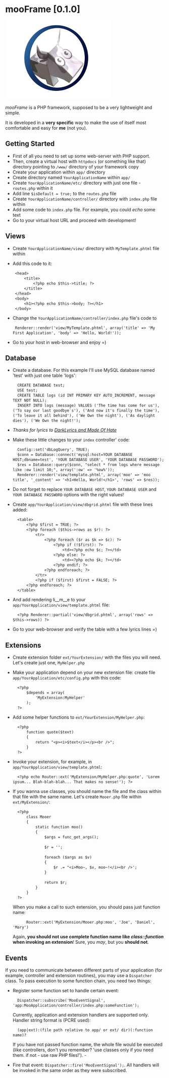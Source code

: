 #  mooFrame [0.1.0]

![logo](http://github.com/shybovycha/mooFrame/raw/alpha/logo.png)

_mooFrame_ is a PHP framework, supposed to be a very lightweight and simple. 

It is developed in a **very specific** way to make the use of itself most comfortable and easy for **me** (not you).

## Getting Started

*  First of all you need to set up some web-server with PHP support.
*  Then, create a virtual host with `httpdocs` (or something like that) directory pointing to `/www/` directory of your framework copy
*  Create your application within `app/` directory
  *  Create directory named `YourApplicationName` within `app/` 
  *  Create `YourApplicationName/etc/` directory with just one file - `routes.php` within it
  *  Add line `$isDefault = true;` to the `routes.php` file
  *  Create `YourApplicationName/controller/` directory with `index.php` file within
  *  Add some code to `index.php` file. For example, you could _echo_ some text
*  Go to your virtual host URL and proceed with development!

## Views

*  Create `YourApplicationName/view/` directory with `MyTemplate.phtml` file within
*  Add this code to it:

		<head>
			<title>
				<?php echo $this->title; ?>
			</title>
		</head>
		<body>
			<h1><?php echo $this->body; ?></h1>
		</body>
 
*  Change the `YourApplicationName/controller/index.php` file's code to

		Renderer::render('view/MyTemplate.phtml', array('title' => 'My First Application', 'body' => 'Hello, World!'));
    
*  Go to your host in web-browser and enjoy =)

## Database

* Create a database. For this example I'll use MySQL database named 'test' with just one table 'logs': 

		CREATE DATABASE test;
		USE test;
		CREATE TABLE logs (id INT PRIMARY KEY AUTO_INCREMENT, message TEXT NOT NULL);
		INSERT INTO logs (message) VALUES ('The time has come for us'), ('To say our last goodbye`s'), ('And now it's finally the time'), ('To leave it all behind'), ('We Own the night'), ('As daylight dies'), ('We Own the night!');

* _Thanks for lyrics to [DarkLyrics and Made Of Hate](http://www.darklyrics.com/lyrics/madeofhate/pathogen.html#5)_

* Make these little changes to your `index` controller' code:

		Config::set('dbLogQuery', TRUE);
		$conn = Database::connect('mysql:host=YOUR DATABASE HOST;dbname=test', 'YOUR DATABASE USER', 'YOUR DATABASE PASSWORD');
		$res = Database::query($conn, "select * from logs where message like :ow limit 10;", array(':ow' => '%ow%'));
		Renderer::render('view/template.phtml', array('moo' => 'moo title', '_content' => '<h1>Hello, World!</h1>', 'rows' => $res));

* Do not forget to replace `YOUR DATABASE HOST`, `YOUR DATABASE USER` and `YOUR DATABASE PASSWORD` options with the right values!

* Create `app/YourApplication/view/dbgrid.phtml` file with these lines added:

		<table>
			<?php $first = TRUE; ?>
			<?php foreach ($this->rows as $r): ?>
				<tr>
					<?php foreach ($r as $k => $c): ?>
						<?php if (!$first): ?>
							<td><?php echo $c; ?></td>
						<?php else: ?>
							<td><?php echo $k; ?></td>
						<?php endif; ?>
					<?php endforeach; ?>
				</tr>
				<?php if ($first) $first = FALSE; ?>
			<?php endforeach; ?>
		</table>

* And add rendering li__m__e to your `app/YourApplication/view/template.phtml` file:

		<?php Renderer::partial('view/dbgrid.phtml', array('rows' => $this->rows)) ?>

* Go to your web-browser and verify the table with a few lyrics lines =)

## Extensions

* Create extension folder `ext/YourExtension/` with the files you will need. Let's create just one, `MyHelper.php`

* Make your application depend on your new extension file: create file `app/YourApplication/etc/config.php` with this code:

		<?php
			$depends = array(
				'MyExtension:MyHelper'
			);
		?>

* Add some helper functions to `ext/YourExtension/MyHelper.php`:

		<?php
			function quote($text)
			{
				return "<p><i>$text</i></p><br />";
			}
		?>

* Invoke your extension, for example, in `app/YourApplication/view/template.phtml`:

		<?php echo Router::ext('MyExtension/MyHelper.php:quote', 'Lorem ipsum... Blah-blah-blah... That makes no sense!'); ?>
		
* If you wanna use classes, you should name the file and the class within that file with the same name. Let's create `Mooer.php` file within `ext/MyExtension/`:

		<?php
			class Mooer
			{
				static function moo()
				{
					$args = func_get_args();
					
					$r = '';
					
					foreach ($args as $v)
					{
						$r .= "<i>Moo~, $v, moo~!</i><br />';
					}
					
					return $r;
				}
			}
		?>

 	When you make a call to such extension, you should pass just function name: 
 			
 			Router::ext('MyExtension/Mooer.php:moo', 'Joe', 'Daniel', 'Mary')
 			
 	Again, __you should not use complete function name like *class::function* when invoking an extension__!
 	Sure, you _may_, but you __should not__.
 	
## Events

If you need to communicate between different parts of your application (for example, controller and extension routines), you may use a `Dispatcher` class.
To pass execution to some function chain, you need two things:

- Register some function set to handle certain event: 
	
		Dispatcher::subscribe('MooEventSignal', 'app:MooApplication/controller/index.php:someFunction');
	
	Currently, application and extension handlers are supported only. Handler string format is (PCRE used): 
		
		(app|ext):(file path relative to app/ or ext/ dir)(:function name)?

	If you have not passed function name, the whole file would be executed (like controllers, don't you remember? 'use classes only if you need them. if not - use raw PHP files!').
                                                                                                                                                                                                                                                                                                                             - 
- Fire that event: `Dispatcher::fire('MooEventSignal');`. All handlers will be invoked in the same order as they were subscribed.
#

